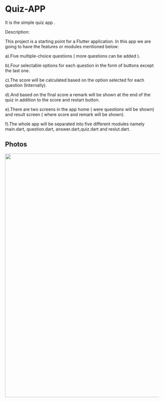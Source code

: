 # Quiz-APP
It is the simple quiz app .

Description:

This project is a starting point for a Flutter application.
In this app we are going to have the features or modules mentioned below:

a).Five multiple-choice questions ( more questions can be added ).

b).Four selectable options for each question in the form of buttons except the last one.

c).The score will be calculated based on the option selected for each question (Internally).

d).And based on the final score a remark will be shown at the end of the quiz in addition to the score and restart button.

e).There are two screens in the app home ( were questions will be shown) and result screen ( where score and remark will be shown).

f).The whole app will be separated into five different modules namely main.dart, question.dart, answer.dart,quiz.dart and reslut.dart.


## Photos
<img src="https://user-images.githubusercontent.com/80382586/147370550-d4bd2f1a-6133-4d22-9ed3-82de986bd013.png" width="1300" height="800">
<!-- <img src="https://user-images.githubusercontent.com/80382586/111075166-bd7b2c80-850c-11eb-96e6-691712891078.jpg" width="500" height="900">

<img src="https://user-images.githubusercontent.com/80382586/111075163-b9e7a580-850c-11eb-8c02-afbcdf9a2c58.jpg" width="500" height="900"> -->
